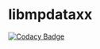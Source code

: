 # libmpdataxx
[![Codacy Badge](https://api.codacy.com/project/badge/Grade/c1be1645743a463b8ead70f111d2ba15)](https://app.codacy.com/app/igfuw/libmpdataxx?utm_source=github.com&utm_medium=referral&utm_content=igfuw/libmpdataxx&utm_campaign=badger)